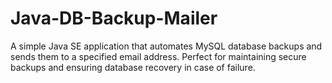 # Java-DB-Backup-Mailer
A simple Java SE application that automates MySQL database backups and sends them to a specified email address. Perfect for maintaining secure backups and ensuring database recovery in case of failure.
